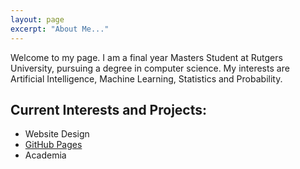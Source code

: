 ```yaml
---
layout: page
excerpt: "About Me..."
---
```


Welcome to my page. I am a final year Masters Student at Rutgers University, pursuing a degree in computer science. My interests are Artificial Intelligence, Machine Learning, Statistics and Probability. 

## Current Interests and Projects:

- Website Design
- [GitHub Pages](http://laderast.github.io)
- Academia
